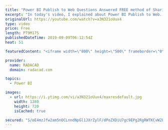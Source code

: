 ```yaml
---
title: "Power BI Publish to Web Questions Answered FREE method of Sharing"
excerpt: "In today's video, I explained about Power BI Publish to Web. All Questions Answered. This is the FREE method of Sharing in Power BI. Read my article about Publish to Web here: https://radacad.com/power-bi-publish-to-web-questions-answered  Comparison of all methods of sharing in Power BI: https://radacad.com/power-bi-sharing-methods-comparison-all-in-one-review"
originalUrl: https://youtube.com/watch?v=a3N321oUux4
type: video
price: Free
length: PT9M17S
publishedDateTime: 2019-09-09T06:12:54Z
heat: 51

featuredContent: "<iframe width=\"800\" height=\"500\" frameborder=\"0\" src=\"https://www.youtube.com/embed/a3N321oUux4\" allow=\"accelerometer; autoplay; encrypted-media; gyroscope; picture-in-picture\" allowfullscreen></iframe>"

provider:
  name: RADACAD
  domain: radacad.com

topics:
  - Power BI

images:
  - url: https://i.ytimg.com/vi/a3N321oUux4/maxresdefault.jpg
    width: 1280
    height: 720
    isCached: true

secured: "S/oE4mzJfw2am5nOCLnndNpGl1JXrZylF/dPoZXDiU7gc9EPg2RgRWTKCvW2L0iLtSN3CTaJBAU5YGhcwh2qoW7W+hdXYKbTH9/W3Mc/bxQBcP1BC8J4zLdEvRzu/72hv4onQ8UkZKgBQiQIPHI9SqWFT49huhVZEM1UcEwkkOYPAEdoPROVxYhOjvmif5K6Ty5swHuwMavv6yFiSWtoyewfxjS3ONizWVqli7cPocvq7TJEv2WndT+jb4Fbqs9JjpuZ6Kh9ldn73XqC45kY9HvPUcHkVnbQOytLMV9qyyo6aXpYDAx4+VRsqhbJ1dJr2j4f/HRZNZ2+JhUbKTuWmx5mlhUnnsGU6nDti7TMEqAzidJAv+T4bdZlJHuewtScENtNGwYwO8mO+cVE71GOZKjlKCHmAoWrOzPXI7+E8Tw=;OTtyeBamB8G3OiVthAWjxg=="
---
```


